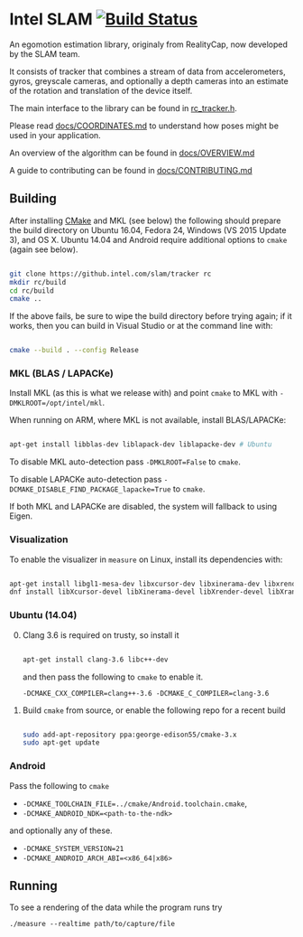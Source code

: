 # Intel SLAM [![Build Status](https://slam-build.intel.com/buildStatus/icon?job=SlamTracker/master)](https://slam-build.intel.com/job/SlamTracker/job/master/)

An egomotion estimation library, originaly from RealityCap, now
developed by the SLAM team.

It consists of tracker that combines a stream of data from
accelerometers, gyros, greyscale cameras, and optionally a depth
cameras into an estimate of the rotation and translation of the device
itself.

The main interface to the library can be found in
[rc_tracker.h](src/tracker/rc_tracker.h).

Please read [docs/COORDINATES.md](docs/COORDINATES.md) to understand
how poses might be used in your application.

An overview of the algorithm can be found in
[docs/OVERVIEW.md](docs/OVERVIEW.md)

A guide to contributing can be found in
[docs/CONTRIBUTING.md](docs/CONTRIBUTING.md)

## Building

After installing [CMake](https://cmake.org/) and MKL (see below) the
following should prepare the build directory on Ubuntu 16.04, Fedora
24, Windows (VS 2015 Update 3), and OS X.  Ubuntu 14.04 and Android
require additional options to `cmake` (again see below).

```sh

git clone https://github.intel.com/slam/tracker rc
mkdir rc/build
cd rc/build
cmake ..

```

If the above fails, be sure to wipe the build directory before trying
again; if it works, then you can build in Visual Studio or at the
command line with:

```sh

cmake --build . --config Release

```

### MKL (BLAS / LAPACKe)

Install MKL (as this is what we release with) and point `cmake` to MKL
with `-DMKLROOT=/opt/intel/mkl`.

When running on ARM, where MKL is not available, install BLAS/LAPACKe:

```sh

apt-get install libblas-dev liblapack-dev liblapacke-dev # Ubuntu

```

To disable MKL auto-detection pass `-DMKLROOT=False` to `cmake`.

To disable LAPACKe auto-detection pass `-DCMAKE_DISABLE_FIND_PACKAGE_lapacke=True` to `cmake`.

If both MKL and LAPACKe are disabled, the system will fallback to using Eigen.

### Visualization

To enable the visualizer in `measure` on Linux, install its dependencies with:

```sh

apt-get install libgl1-mesa-dev libxcursor-dev libxinerama-dev libxrender-dev libxrandr-dev # Ubuntu
dnf install libXcursor-devel libXinerama-devel libXrender-devel libXrandr-devel # Fedora

```

### Ubuntu (14.04)

0. Clang 3.6 is required on trusty, so install it

   ```sh

   apt-get install clang-3.6 libc++-dev

   ```

   and then pass the following to `cmake` to enable it.

   `-DCMAKE_CXX_COMPILER=clang++-3.6 -DCMAKE_C_COMPILER=clang-3.6`

1. Build `cmake` from source, or enable the following repo for a recent build

    ```sh

    sudo add-apt-repository ppa:george-edison55/cmake-3.x
    sudo apt-get update

    ```

### Android

  Pass the following to `cmake`

   - `-DCMAKE_TOOLCHAIN_FILE=../cmake/Android.toolchain.cmake`,
   - `-DCMAKE_ANDROID_NDK=<path-to-the-ndk>`

  and optionally any of these.

   - `-DCMAKE_SYSTEM_VERSION=21`
   - `-DCMAKE_ANDROID_ARCH_ABI=<x86_64|x86>`

## Running

To see a rendering of the data while the program runs try

    ./measure --realtime path/to/capture/file
